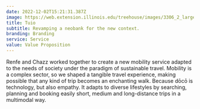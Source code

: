```yaml
---
date: 2022-12-02T15:21:31.387Z
image: https://web.extension.illinois.edu/treehouse/images/3306_2_large.jpg
title: Tuio
subtitle: Revamping a neobank for the new context.
branding: Branding
service: Service
value: Value Proposition
---
```


Renfe and Chazz worked together to create a new mobility service adapted to the needs of society under the paradigm of sustainable travel.
Mobility is a complex sector, so we shaped a tangible travel experience, making possible that any kind of trip becomes an enchanting walk. Because dōcō is technology, but also empathy. It adapts to diverse lifestyles by searching, planning and booking easily short, medium and long-distance trips in a multimodal way.
